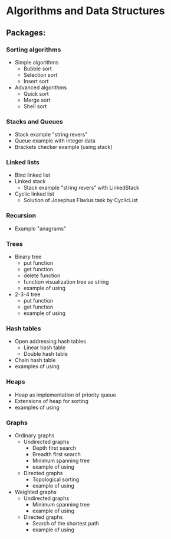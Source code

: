 # Algorithms and Data Structures
## Packages:
### Sorting algorithms
* Simple algorithms
    * Bubble sort
    * Selection sort
    * Insert sort
* Advanced algorithms
    * Quick sort
    * Merge sort
    * Shell sort
### Stacks and Queues
* Stack example "string revers"
* Queue example with integer data
* Brackets checker example (using stack)
### Linked lists
* Bind linked list
* Linked stack
    * Stack example "string revers" with LinkedStack
* Cyclic linked list    
    * Solution of Josephus Flavius task by CyclicList
### Recursion
* Example "anagrams"  
### Trees
* Binary tree
    * put function
    * get function   
    * delete function 
    * function visualization tree as string
    * example of using  
* 2-3-4 tree
    * put function
    * get function 
    * example of using
### Hash tables
* Open addressing hash tables
    * Linear hash table  
    * Double hash table 
* Chain hash table 
* examples of using
### Heaps
* Heap as implementation of priority queue
* Extensions of heap for sorting
* examples of using
### Graphs
* Ordinary graphs
    * Undirected graphs
        * Depth first search
        * Breadth first search
        * Minimum spanning tree
        * example of using
    * Directed graphs
        * Topological sorting
        * example of using
* Weighted graphs
    * Undirected graphs
         * Minimum spanning tree
         * example of using
    * Directed graphs
         * Search of the shortest path
         * example of using                